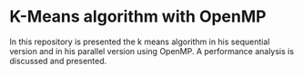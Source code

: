 # K-Means algorithm with OpenMP
In this repository is presented the k means algorithm in his sequential version and in his parallel version using OpenMP. A performance analysis is discussed and presented.
